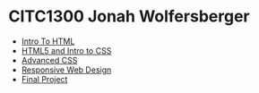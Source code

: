# CITC1300 Jonah Wolfersberger




<ul>
    <li><a href="intro_to_html/index.html" target="_blank">Intro To HTML</a></li>
    <li><a href="HTML5_intro_to_css/index.html" target="_blank">HTML5 and Intro to CSS</a></li>
    <li><a href="adv_css/index.html" target="_blank">Advanced CSS</a></li>
    <li><a href="responsive/index.html" target="_blank">Responsive Web Design</a></li>
    <li><a href="final_project/index.html" target="_blank">Final Project</a></li>
</ul>
